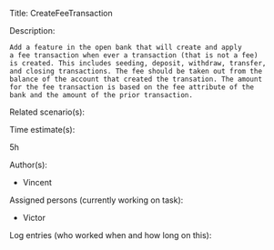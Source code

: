 Title: CreateFeeTransaction 

Description:

	Add a feature in the open bank that will create and apply
	a fee transaction when ever a transaction (that is not a fee)
	is created. This includes seeding, deposit, withdraw, transfer,
	and closing	transactions. The fee should be taken out from the 
	balance	of the account that created the transation. The amount
	for	the fee transaction is based on the fee attribute of the 
	bank and the amount of the prior transaction.
	
Related scenario(s):


  
Time estimate(s):

  5h

Author(s):

  - Vincent


Assigned persons (currently working on task):

  - Victor

Log entries (who worked when and how long on this):



